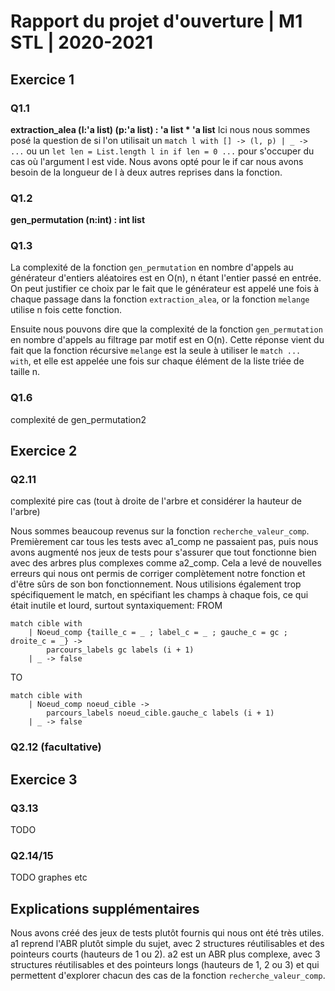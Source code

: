 # Rapport du projet d'ouverture | M1 STL | 2020-2021

## Exercice 1

### Q1.1 
**extraction_alea (l:'a list) (p:'a list) : 'a list * 'a list**
Ici nous nous sommes posé la question de si l'on utilisait un `match l with [] -> (l, p) | _ -> ...` ou un `let len = List.length l in if len = 0 ...` pour s'occuper du cas où l'argument l est vide.
Nous avons opté pour le if car nous avons besoin de la longueur de l à deux autres reprises dans la fonction.

### Q1.2 
**gen_permutation (n:int) : int list**

### Q1.3
La complexité de la fonction `gen_permutation` en nombre d'appels au générateur d'entiers aléatoires est en O(n), n étant l'entier passé en entrée.
On peut justifier ce choix par le fait que le générateur est appelé une fois à chaque passage dans la fonction `extraction_alea`, or la fonction `melange` utilise n fois cette fonction.

Ensuite nous pouvons dire que la complexité de la fonction `gen_permutation` en nombre d'appels au filtrage par motif est en O(n).
Cette réponse vient du fait que la fonction récursive `melange` est la seule à utiliser le `match ... with`, et elle est appelée une fois sur chaque élément de la liste triée de taille n.


### Q1.6
complexité de gen_permutation2

## Exercice 2

### Q2.11
complexité pire cas (tout à droite de l'arbre et considérer la hauteur de l'arbre)

Nous sommes beaucoup revenus sur la fonction `recherche_valeur_comp`.
Premièrement car tous les tests avec a1_comp ne passaient pas, puis nous avons augmenté nos jeux de tests pour s'assurer que tout fonctionne bien avec des arbres plus complexes comme a2_comp. Cela a levé de nouvelles erreurs qui nous ont permis de corriger complètement notre fonction et d'être sûrs de son bon fonctionnement.
Nous utilisions également trop spécifiquement le match, en spécifiant les champs à chaque fois, ce qui était inutile et lourd, surtout syntaxiquement:
FROM
```
match cible with
    | Noeud_comp {taille_c = _ ; label_c = _ ; gauche_c = gc ; droite_c = _} ->
        parcours_labels gc labels (i + 1)
    | _ -> false
```
TO
```
match cible with
    | Noeud_comp noeud_cible ->
        parcours_labels noeud_cible.gauche_c labels (i + 1)
    | _ -> false
```



### Q2.12 (facultative)



## Exercice 3

### Q3.13
TODO

### Q2.14/15
TODO graphes etc




## Explications supplémentaires

Nous avons créé des jeux de tests plutôt fournis qui nous ont été très utiles.
a1 reprend l'ABR plutôt simple du sujet, avec 2 structures réutilisables et des pointeurs courts (hauteurs de 1 ou 2).
a2 est un ABR plus complexe, avec 3 structures réutilisables et des pointeurs longs (hauteurs de 1, 2 ou 3) et qui permettent d'explorer chacun des cas de la fonction `recherche_valeur_comp`.
